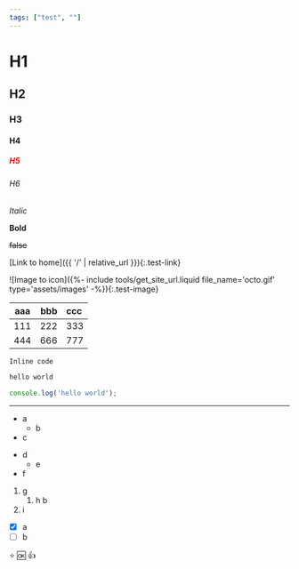 ```yaml
---
tags: ["test", ""]
---
```

# H1
## H2
### H3
#### H4
##### <font color='red'>H5</font>
###### H6

*Italic*

**Bold**

~~false~~

<style>
    .test-link {
        color: red
    }
    .test-image {
        background: yellow
    }
</style>

[Link to home]({{ '/' | relative_url }}){:.test-link}

![Image to icon]({%- include tools/get_site_url.liquid file_name='octo.gif' type='assets/images' -%}){:.test-image}

aaa | bbb  | ccc
--- | ---: | :---
111 | 222  | 333
444 | 666  | 777

`Inline code`

```bash
hello world
```

```js
console.log('hello world');
```

---

+ a
    + b
+ c

- d
    - e
- f

1. g
    1. h
    b
1. i

- [x] a
- [ ] b

:star: :ok: :+1: